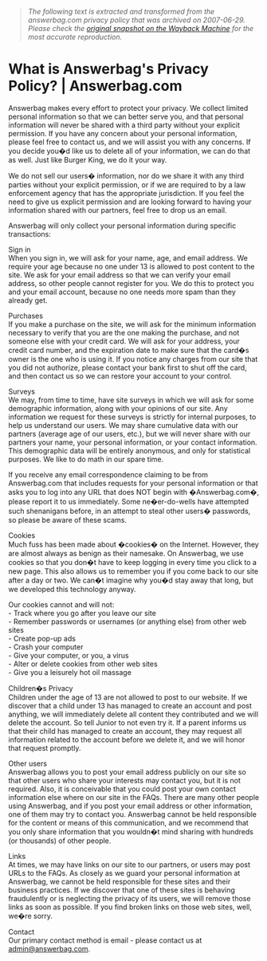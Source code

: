> *The following text is extracted and transformed from the answerbag.com privacy policy that was archived on 2007-06-29. Please check the [original snapshot on the Wayback Machine](https://web.archive.org/web/20070629154335id_/http%3A//www.answerbag.com/q_view/15) for the most accurate reproduction.*

# What is Answerbag's Privacy Policy? | Answerbag.com

Answerbag makes every effort to protect your privacy. We collect limited personal information so that we can better serve you, and that personal information will never be shared with a third party without your explicit permission. If you have any concern about your personal information, please feel free to contact us, and we will assist you with any concerns. If you decide you�d like us to delete all of your information, we can do that as well. Just like Burger King, we do it your way.

We do not sell our users� information, nor do we share it with any third parties without your explicit permission, or if we are required to by a law enforcement agency that has the appropriate jurisdiction. If you feel the need to give us explicit permission and are looking forward to having your information shared with our partners, feel free to drop us an email.

Answerbag will only collect your personal information during specific transactions:

Sign in  
When you sign in, we will ask for your name, age, and email address. We require your age because no one under 13 is allowed to post content to the site. We ask for your email address so that we can verify your email address, so other people cannot register for you. We do this to protect you and your email account, because no one needs more spam than they already get.

Purchases  
If you make a purchase on the site, we will ask for the minimum information necessary to verify that you are the one making the purchase, and not someone else with your credit card. We will ask for your address, your credit card number, and the expiration date to make sure that the card�s owner is the one who is using it. If you notice any charges from our site that you did not authorize, please contact your bank first to shut off the card, and then contact us so we can restore your account to your control.

Surveys  
We may, from time to time, have site surveys in which we will ask for some demographic information, along with your opinions of our site. Any information we request for these surveys is strictly for internal purposes, to help us understand our users. We may share cumulative data with our partners (average age of our users, etc.), but we will never share with our partners your name, your personal information, or your contact information. This demographic data will be entirely anonymous, and only for statistical purposes. We like to do math in our spare time.

If you receive any email correspondence claiming to be from Answerbag.com that includes requests for your personal information or that asks you to log into any URL that does NOT begin with �Answerbag.com�, please report it to us immediately. Some ne�er-do-wells have attempted such shenanigans before, in an attempt to steal other users� passwords, so please be aware of these scams.

Cookies  
Much fuss has been made about �cookies� on the Internet. However, they are almost always as benign as their namesake. On Answerbag, we use cookies so that you don�t have to keep logging in every time you click to a new page. This also allows us to remember you if you come back to our site after a day or two. We can�t imagine why you�d stay away that long, but we developed this technology anyway. 

Our cookies cannot and will not:  
\- Track where you go after you leave our site  
\- Remember passwords or usernames (or anything else) from other web sites  
\- Create pop-up ads  
\- Crash your computer  
\- Give your computer, or you, a virus  
\- Alter or delete cookies from other web sites  
\- Give you a leisurely hot oil massage

Children�s Privacy  
Children under the age of 13 are not allowed to post to our website. If we discover that a child under 13 has managed to create an account and post anything, we will immediately delete all content they contributed and we will delete the account. So tell Junior to not even try it. If a parent informs us that their child has managed to create an account, they may request all information related to the account before we delete it, and we will honor that request promptly.

Other users  
Answerbag allows you to post your email address publicly on our site so that other users who share your interests may contact you, but it is not required. Also, it is conceivable that you could post your own contact information else where on our site in the FAQs. There are many other people using Answerbag, and if you post your email address or other information, one of them may try to contact you. Answerbag cannot be held responsible for the content or means of this communication, and we recommend that you only share information that you wouldn�t mind sharing with hundreds (or thousands) of other people.

Links  
At times, we may have links on our site to our partners, or users may post URLs to the FAQs. As closely as we guard your personal information at Answerbag, we cannot be held responsible for these sites and their business practices. If we discover that one of these sites is behaving fraudulently or is neglecting the privacy of its users, we will remove those links as soon as possible. If you find broken links on those web sites, well, we�re sorry.

Contact  
Our primary contact method is email - please contact us at admin@answerbag.com. 
